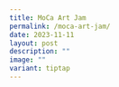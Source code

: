 ```yaml
---
title: MoCa Art Jam
permalink: /moca-art-jam/
date: 2023-11-11
layout: post
description: ""
image: ""
variant: tiptap
---
```

